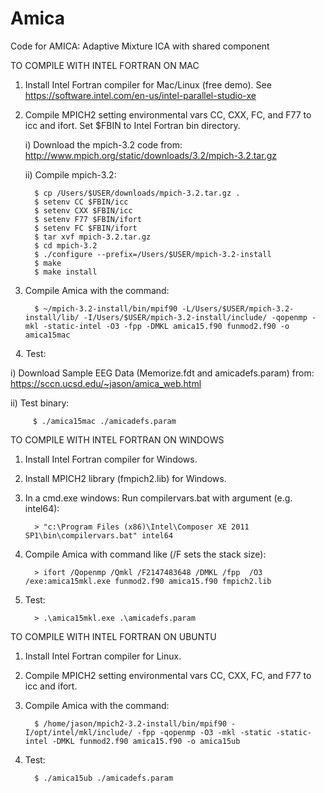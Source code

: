 # Amica
Code for AMICA: Adaptive Mixture ICA with shared component

TO COMPILE WITH INTEL FORTRAN ON MAC

1. Install Intel Fortran compiler for Mac/Linux (free demo).
   See https://software.intel.com/en-us/intel-parallel-studio-xe

2. Compile MPICH2 setting environmental vars CC, CXX, FC, and F77 to icc and ifort. Set $FBIN to Intel Fortran bin directory.

   i) Download the mpich-3.2 code from: http://www.mpich.org/static/downloads/3.2/mpich-3.2.tar.gz
   
   ii) Compile mpich-3.2:
   
         $ cp /Users/$USER/downloads/mpich-3.2.tar.gz .   
         $ setenv CC $FBIN/icc
         $ setenv CXX $FBIN/icc
         $ setenv F77 $FBIN/ifort
         $ setenv FC $FBIN/ifort   
         $ tar xvf mpich-3.2.tar.gz   
         $ cd mpich-3.2   
         $ ./configure --prefix=/Users/$USER/mpich-3.2-install   
         $ make   
         $ make install

3. Compile Amica with the command:

         $ ~/mpich-3.2-install/bin/mpif90 -L/Users/$USER/mpich-3.2-install/lib/ -I/Users/$USER/mpich-3.2-install/include/ -qopenmp -mkl -static-intel -O3 -fpp -DMKL amica15.f90 funmod2.f90 -o amica15mac
   
4. Test:

   i) Download Sample EEG Data (Memorize.fdt and amicadefs.param) from:
   https://sccn.ucsd.edu/~jason/amica_web.html
   
   ii) Test binary:
   
         $ ./amica15mac ./amicadefs.param



TO COMPILE WITH INTEL FORTRAN ON WINDOWS

1. Install Intel Fortran compiler for Windows.
2. Install MPICH2 library (fmpich2.lib) for Windows.
3. In a cmd.exe windows: Run compilervars.bat with argument (e.g. intel64): 

         > "c:\Program Files (x86)\Intel\Composer XE 2011 SP1\bin\compilervars.bat" intel64

4. Compile Amica with command like (/F sets the stack size):

         > ifort /Qopenmp /Qmkl /F2147483648 /DMKL /fpp  /O3 /exe:amica15mkl.exe funmod2.f90 amica15.f90 fmpich2.lib

5. Test:

         > .\amica15mkl.exe .\amicadefs.param



TO COMPILE WITH INTEL FORTRAN ON UBUNTU

1. Install Intel Fortran compiler for Linux.
2. Compile MPICH2 setting environmental vars CC, CXX, FC, and F77 to icc and ifort.
3. Compile Amica with the command:

         $ /home/jason/mpich2-3.2-install/bin/mpif90 -I/opt/intel/mkl/include/ -fpp -qopenmp -O3 -mkl -static -static-intel -DMKL funmod2.f90 amica15.f90 -o amica15ub

4. Test:

         $ ./amica15ub ./amicadefs.param

